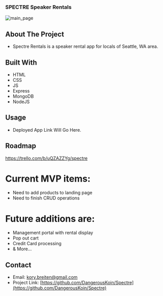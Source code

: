 ### SPECTRE Speaker Rentals

![main_page](https://i.imgur.com/f2lFD8m.jpg)

<!-- ABOUT THE PROJECT -->
## About The Project

* Spectre Rentals is a speaker rental app for locals of Seattle, WA area.

## Built With

* HTML
* CSS
* JS
* Express
* MongoDB
* NodeJS

<!-- USAGE EXAMPLES -->
## Usage

* Deployed App Link Will Go Here.

<!-- ROADMAP -->
## Roadmap

https://trello.com/b/uQZAZZYg/spectre

# Current MVP items:
* Need to add products to landing page
* Need to finish CRUD operations

# Future additions are:
* Management portal with rental display
* Pop out cart
* Credit Card processing
* & More...

<!-- CONTACT -->
## Contact

* Email: kory.breiten@gmail.com
* Project Link: [https://github.com/DangerousKoin/Spectre](https://github.com/DangerousKoin/Spectre)
